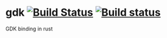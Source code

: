 # gdk [![Build Status](https://travis-ci.org/gtk-rs/gdk.png?branch=master)](https://travis-ci.org/gtk-rs/gdk) [![Build status](https://ci.appveyor.com/api/projects/status/x49sdkx68n0sa22g?svg=true)](https://ci.appveyor.com/project/GuillaumeGomez/gdk)
GDK binding in rust
